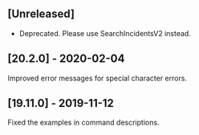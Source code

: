## [Unreleased]
- Deprecated. Please use SearchIncidentsV2 instead.

## [20.2.0] - 2020-02-04
Improved error messages for special character errors.


## [19.11.0] - 2019-11-12

Fixed the examples in command descriptions.